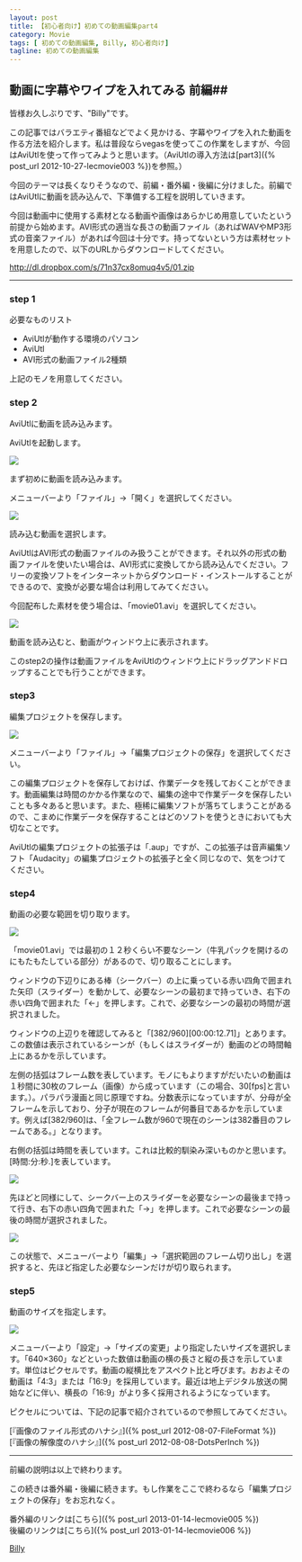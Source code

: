 ```yaml
---
layout: post
title: 【初心者向け】初めての動画編集part4
category: Movie
tags: [ 初めての動画編集, Billy, 初心者向け]
tagline: 初めての動画編集
---
```


## 動画に字幕やワイプを入れてみる 前編##

皆様お久しぶりです、"Billy"です。

この記事ではバラエティ番組などでよく見かける、字幕やワイプを入れた動画を作る方法を紹介します。私は普段ならvegasを使ってこの作業をしますが、今回はAviUtlを使って作ってみようと思います。（AviUtlの導入方法は[part3]({% post_url 2012-10-27-lecmovie003 %})を参照。）

今回のテーマは長くなりそうなので、前編・番外編・後編に分けました。前編ではAviUtlに動画を読み込んで、下準備する工程を説明していきます。

今回は動画中に使用する素材となる動画や画像はあらかじめ用意していたという前提から始めます。AVI形式の適当な長さの動画ファイル（あればWAVやMP3形式の音楽ファイル）があれば今回は十分です。持ってないという方は素材セットを用意したので、以下のURLからダウンロードしてください。

<http://dl.dropbox.com/s/71n37cx8omuq4v5/01.zip>

---

### step 1 ###

必要なものリスト

- AviUtlが動作する環境のパソコン
- AviUtl
- AVI形式の動画ファイル2種類


上記のモノを用意してください。


### step 2 ###

AviUtlに動画を読み込みます。

AviUtlを起動します。

![](http://dl.dropbox.com/s/lf965w9ecapxui2/01.PNG)

まず初めに動画を読み込みます。

メニューバーより「ファイル」→「開く」を選択してください。

![](http://dl.dropbox.com/s/ybnqn1d3qt4gu8s/02.PNG)

読み込む動画を選択します。

AviUtlはAVI形式の動画ファイルのみ扱うことができます。それ以外の形式の動画ファイルを使いたい場合は、AVI形式に変換してから読み込んでください。フリーの変換ソフトをインターネットからダウンロード・インストールすることができるので、変換が必要な場合は利用してみてください。

今回配布した素材を使う場合は、「movie01.avi」を選択してください。


![](http://dl.dropbox.com/s/tusacqc2p7glu95/03.PNG)

動画を読み込むと、動画がウィンドウ上に表示されます。

このstep2の操作は動画ファイルをAviUtlのウィンドウ上にドラッグアンドドロップすることでも行うことができます。


### step3 ###

編集プロジェクトを保存します。

![](http://dl.dropbox.com/s/bk7yudocy7nkpmp/04.PNG)

メニューバーより「ファイル」→「編集プロジェクトの保存」を選択してください。

この編集プロジェクトを保存しておけば、作業データを残しておくことができます。動画編集は時間のかかる作業なので、編集の途中で作業データを保存したいことも多々あると思います。また、極稀に編集ソフトが落ちてしまうことがあるので、こまめに作業データを保存することはどのソフトを使うときにおいても大切なことです。

AviUtlの編集プロジェクトの拡張子は「.aup」ですが、この拡張子は音声編集ソフト「Audacity」の編集プロジェクトの拡張子と全く同じなので、気をつけてください。


### step4 ###

動画の必要な範囲を切り取ります。

![](http://dl.dropbox.com/s/b6ixeju488pitu3/05.PNG)

「movie01.avi」では最初の１２秒くらい不要なシーン（牛乳パックを開けるのにもたもたしている部分）があるので、切り取ることにします。

ウィンドウの下辺りにある棒（シークバー）の上に乗っている赤い四角で囲まれた矢印（スライダー）を動かして、必要なシーンの最初まで持っていき、右下の赤い四角で囲まれた「←」を押します。これで、必要なシーンの最初の時間が選択されました。

ウィンドウの上辺りを確認してみると「[382/960][00:00:12.71]」とあります。この数値は表示されているシーンが（もしくはスライダーが）動画のどの時間軸上にあるかを示しています。

左側の括弧はフレーム数を表しています。モノにもよりますがだいたいの動画は１秒間に30枚のフレーム（画像）から成っています（この場合、30[fps]と言います。）。パラパラ漫画と同じ原理ですね。分数表示になっていますが、分母が全フレームを示しており、分子が現在のフレームが何番目であるかを示しています。例えば[382/960]は、「全フレーム数が960で現在のシーンは382番目のフレームである。」となります。

右側の括弧は時間を表しています。これは比較的馴染み深いものかと思います。[時間:分:秒.]を表しています。

![](http://dl.dropbox.com/s/03cdc1qmdw29guv/06.PNG)

先ほどと同様にして、シークバー上のスライダーを必要なシーンの最後まで持って行き、右下の赤い四角で囲まれた「→」を押します。これで必要なシーンの最後の時間が選択されました。

![](http://dl.dropbox.com/s/w1ka6xcrftfb2mx/07.PNG)

この状態で、メニューバーより「編集」→「選択範囲のフレーム切り出し」を選択すると、先ほど指定した必要なシーンだけが切り取られます。


### step5 ###

動画のサイズを指定します。

![](http://dl.dropbox.com/s/zb3xgucitmtb2nq/08.PNG)

メニューバーより「設定」→「サイズの変更」より指定したいサイズを選択します。「640×360」などといった数値は動画の横の長さと縦の長さを示しています。単位はピクセルです。動画の縦横比をアスペクト比と呼びます。おおよその動画は「4:3」または「16:9」を採用しています。最近は地上デジタル放送の開始などに伴い、横長の「16:9」がより多く採用されるようになっています。

ピクセルについては、下記の記事で紹介されているので参照してみてください。

[『画像のファイル形式のハナシ』]({% post_url 2012-08-07-FileFormat %})
[『画像の解像度のハナシ』]({% post_url 2012-08-08-DotsPerInch %})

---

前編の説明は以上で終わります。

この続きは番外編・後編に続きます。もし作業をここで終わるなら「編集プロジェクトの保存」をお忘れなく。


番外編のリンクは[こちら]({% post_url 2013-01-14-lecmovie005 %})  
後編のリンクは[こちら]({% post_url 2013-01-14-lecmovie006 %})


[Billy](http://coderwall.com/herrington-beta)
